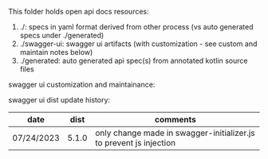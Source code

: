 This folder holds open api docs resources:

1. ./: specs in yaml format derived from other process (vs auto generated specs under ./generated)
2. ./swagger-ui: swagger ui artifacts (with customization - see custom and maintain notes below)
3. ./generated: auto generated api spec(s) from annotated kotlin source files

swagger ui customization and maintainance:

swagger ui dist update history:

|    date    |  dist |              comments                |
|------------|-------|--------------------------------------------------------------|
| 07/24/2023 | 5.1.0 | only change made in swagger-initializer.js to prevent js injection |



